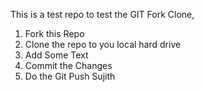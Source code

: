This is a test repo to test the GIT Fork Clone, 
1. Fork this Repo
2. Clone the repo to you local hard drive
3. Add Some Text
4. Commit the Changes 
5. Do the Git Push
Sujith
